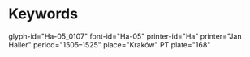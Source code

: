 # Keywords
glyph-id="Ha-05_0107"
font-id="Ha-05"
printer-id="Ha"
printer="Jan Haller"
period="1505–1525"
place="Kraków"
PT plate="168"
